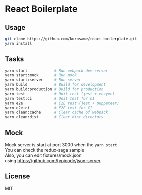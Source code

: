 # React Boilerplate

## Usage

```sh
git clone https://github.com/kurosame/react-boilerplate.git
yarn install
```

## Tasks

```sh
yarn start            # Run webpack-dev-server
yarn start:mock       # Run mock
yarn start:server     # Run server
yarn build            # Build for development
yarn build:production # Build for production
yarn test             # Unit test (jest + enzyme)
yarn test:ci          # Unit test for CI
yarn e2e              # E2E test (jest + puppeteer)
yarn e2e:ci           # E2E test for CI
yarn clean:cache      # Clear cache of webpack
yarn clean:dist       # Clear dist directory
```

## Mock

Mock server is start at port 3000 when the `yarn start`\
You can check the redux-saga sample\
Also, you can edit fixtures/mock.json\
using https://github.com/typicode/json-server

## License

MIT
